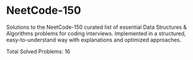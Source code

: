 # NeetCode-150
Solutions to the NeetCode-150 curated list of essential Data Structures &amp; Algorithms problems for coding interviews. Implemented in a structured, easy-to-understand way with explanations and optimized approaches.

Total Solved Problems: 16

